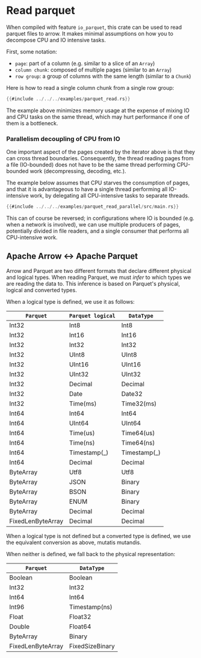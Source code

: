 # Read parquet

When compiled with feature `io_parquet`, this crate can be used to read parquet files
to arrow.
It makes minimal assumptions on how you to decompose CPU and IO intensive tasks.

First, some notation:

* `page`: part of a column (e.g. similar to a slice of an `Array`)
* `column chunk`: composed of multiple pages (similar to an `Array`)
* `row group`: a group of columns with the same length (similar to a `Chunk`)

Here is how to read a single column chunk from a single row group:

```rust
{{#include ../../../examples/parquet_read.rs}}
```

The example above minimizes memory usage at the expense of mixing IO and CPU tasks
on the same thread, which may hurt performance if one of them is a bottleneck.

### Parallelism decoupling of CPU from IO

One important aspect of the pages created by the iterator above is that they can cross
thread boundaries. Consequently, the thread reading pages from a file (IO-bounded)
does not have to be the same thread performing CPU-bounded work (decompressing,
decoding, etc.).

The example below assumes that CPU starves the consumption of pages,
and that it is advantageous to have a single thread performing all IO-intensive work,
by delegating all CPU-intensive tasks to separate threads.

```rust
{{#include ../../../examples/parquet_read_parallel/src/main.rs}}
```

This can of course be reversed; in configurations where IO is bounded (e.g. when a
network is involved), we can use multiple producers of pages, potentially divided
in file readers, and a single consumer that performs all CPU-intensive work.

## Apache Arrow <-> Apache Parquet

Arrow and Parquet are two different formats that declare different physical and logical types.
When reading Parquet, we must _infer_ to which types we are reading the data to.
This inference is based on Parquet's physical, logical and converted types.

When a logical type is defined, we use it as follows:

| `Parquet`         | `Parquet logical` | `DataType`    |
| ----------------- | ----------------- | ------------- |
| Int32             | Int8              | Int8          |
| Int32             | Int16             | Int16         |
| Int32             | Int32             | Int32         |
| Int32             | UInt8             | UInt8         |
| Int32             | UInt16            | UInt16        |
| Int32             | UInt32            | UInt32        |
| Int32             | Decimal           | Decimal       |
| Int32             | Date              | Date32        |
| Int32             | Time(ms)          | Time32(ms)    |
| Int64             | Int64             | Int64         |
| Int64             | UInt64            | UInt64        |
| Int64             | Time(us)          | Time64(us)    |
| Int64             | Time(ns)          | Time64(ns)    |
| Int64             | Timestamp(\_)     | Timestamp(\_) |
| Int64             | Decimal           | Decimal       |
| ByteArray         | Utf8              | Utf8          |
| ByteArray         | JSON              | Binary        |
| ByteArray         | BSON              | Binary        |
| ByteArray         | ENUM              | Binary        |
| ByteArray         | Decimal           | Decimal       |
| FixedLenByteArray | Decimal           | Decimal       |

When a logical type is not defined but a converted type is defined, we use
the equivalent conversion as above, mutatis mutandis.

When neither is defined, we fall back to the physical representation:

| `Parquet`         | `DataType`      |
| ----------------- | --------------- |
| Boolean           | Boolean         |
| Int32             | Int32           |
| Int64             | Int64           |
| Int96             | Timestamp(ns)   |
| Float             | Float32         |
| Double            | Float64         |
| ByteArray         | Binary          |
| FixedLenByteArray | FixedSizeBinary |

